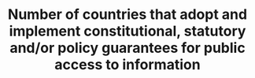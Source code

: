 ---
data_non_statistical: true
goal_meta_link: http://unstats.un.org/sdgs/files/metadata-compilation/Metadata-Goal-16.pdf
goal_meta_link_page: 40
graph: null
graph_status_notes: Policy Judgement
graph_title: Number of countries that adopt and implement constitutional, statutory
  and/or policy guarantees for public access to information
graph_type: null
graph_type_description: null
has_metadata: true
indicator: 16.10.2
indicator_definition: "For this indicator, the operative words are \"existence\" and\
  \ \"implementation\". As such, it establishes: (a) whether a country (or at the\
  \ global level, the number of countries) has constitutional, statutory and/or policy\
  \ guarantees for public access to information; (b) the extent to which such national\
  \ guarantees reflect 'international agreements' (e.g. Universal Declaration of Human\
  \ Rights, etc.); and (c) the implementation mechanisms in place for such guarantees,\
  \ including the following variables: \tGovernment efforts to publicly promote the\
  \ right to information. \tCitizens' awareness of their legal right to information\
  \ and their ability to utilise it effectively. \tThe capacity of public bodies to\
  \ provide information upon request by the public. This indicator will thus collate\
  \ data from multiple sources, including National Human Rights Institutions, national\
  \ and international non-governmental organisations, academic institutions, and national\
  \ media regulatory authorities, among others. Such information will be gathered,\
  \ processed and checked by international organisations - UNESCO and World Bank.\
  \ UNESCO collects some aspects of this data using the Media Development Indicators,\
  \ in addition to the biennial World Trends in Freedom of Expression and Media Development\
  \ report. Data are available for at least 195 countries."
indicator_name: Number of countries that adopt and implement constitutional, statutory
  and/or policy guarantees for public access to information
indicator_variable: null
layout: indicator
permalink: /16-10-2/
published: true
rationale_interpretation: "The definition here relates directly to \"public access\
  \ to information\", which is wider than, but is also very much based upon, the established\
  \ fundamental freedoms of expression and association. \n(Conversely, these freedoms\
  \ also both impact on the environment for public access to information). \nThe focus\
  \ of this indicator is thus on the status of adoption and implementation of constitutional,\
  \ statutory and/or policy guarantees for public access to information. \nAs suggested\
  \ by the Sustainable Development Solutions Network (SDSN) and UNESCO in earlier\
  \ presentations to the UN Technical Support Team (UN TST), this is a relevant and\
  \ measurable indicator. \nIt also responds to the growing number of UN member states\
  \ that have already adopted legal guarantees, and many others that are currently\
  \ considering relevant legislation or regulation in the field. \nThe rationale for\
  \ assessing the implementation dimension is to assess the relevance of legal steps\
  \ to practical information accessibility. It is not a composite indicator, but a\
  \ logical linkage of laws and policies to practical impact that is relevant to SDG\
  \ concerns. \nThe practical guarantee of public access may be partially assessed\
  \ through dimensions such as those unpacked by The World Bank. In this way, the\
  \ practical quality of legal provisions can be established by identifying if there\
  \ are: 1) proactive disclosure provisions in laws that establish a legal duty to\
  \ disclose; 2) mechanisms for citizens, firms, and others to request information\
  \ that has not been proactively disclosed but that is relevant to their interests,\
  \ 3) narrowly-tailored guidelines on exemptions to disclosure, and 4) institutional\
  \ structures that support disclosure, such as information commissioners, oversight\
  \ mechanisms, and complaints mechanisms. In some national cases, there is also information\
  \ on the sources and numbers of requests and the response time taken to process\
  \ these requests. \nUNESCO, within its mandate for the right to freedom of expression,\
  \ which includes the corollary of the right to freedom of information, already monitors\
  \ progress and issues in this area through its existing submissions to the Universal\
  \ Periodic Review (UPR) and regularly issued research reports on World Trends on\
  \ Freedom of Expression and Media Development, including its Media Development Indicators\
  \ assessments. Collaboration with the World Bank is foreseen, as well as drawing\
  \ upon work undertaken by ARTICLE 19 in this area. \nAll these will be considered\
  \ important aspects of establishing the existence and implementation of constitutional,\
  \ statutory and/or policy guarantees for public access to information."
reporting_status: notstarted
sdg_goal: 16
source_notes: null
source_title: null
target: Ensure public access to information and protect fundamental freedoms, in accordance
  with national legislation and international agreements.
target_id: '16.1'
title: Number of countries that adopt and implement constitutional, statutory and/or
  policy guarantees for public access to information
un_custodial_agency: UNESCO-UIS  (Partnering Agencies:World Bank, UNEP)
un_designated_tier: '2'
variable_description: null
variable_notes: null
---